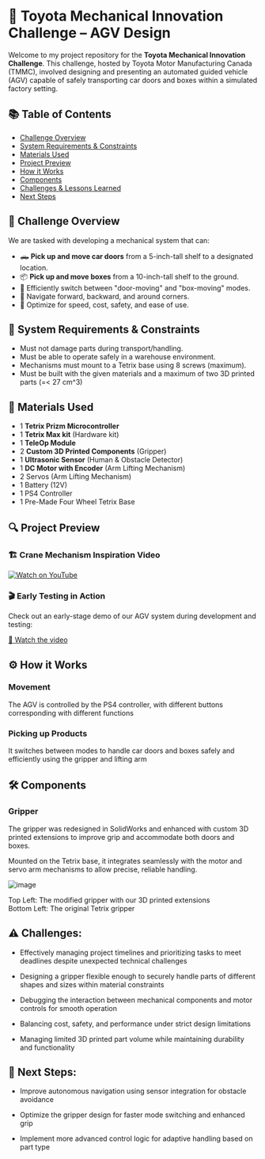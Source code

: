 # 🚗 Toyota Mechanical Innovation Challenge – AGV Design

Welcome to my project repository for the **Toyota Mechanical Innovation Challenge**. This challenge, hosted by Toyota Motor Manufacturing Canada (TMMC), involved designing and presenting an automated guided vehicle (AGV) capable of safely transporting car doors and boxes within a simulated factory setting.

## 📚 Table of Contents
- [Challenge Overview](#challenge-overview)
- [System Requirements & Constraints](#system-requirements-&-constraints)
- [Materials Used](#materials-used)
- [Project Preview](#project-preview)
- [How it Works](#how-it-works)
- [Components](#components)
- [Challenges & Lessons Learned](#challenges--lessons-learned)
- [Next Steps](#next-steps)

## 📌 Challenge Overview
We are tasked with developing a mechanical system that can:
- 🛻 **Pick up and move car doors** from a 5-inch-tall shelf to a designated location.
- 📦 **Pick up and move boxes** from a 10-inch-tall shelf to the ground.
- 🔄 Efficiently switch between "door-moving" and "box-moving" modes.
- 🚗 Navigate forward, backward, and around corners.
- 💸 Optimize for speed, cost, safety, and ease of use.

## 🧱 System Requirements & Constraints
- Must not damage parts during transport/handling.
- Must be able to operate safely in a warehouse environment.
- Mechanisms must mount to a Tetrix base using 8 screws (maximum).
- Must be built with the given materials and a maximum of two 3D printed parts (=< 27 cm^3)

## 🧰 Materials Used
- 1 **Tetrix Prizm Microcontroller**
- 1 **Tetrix Max kit** (Hardware kit)
- 1 **TeleOp Module**
- 2 **Custom 3D Printed Components** (Gripper)
- 1 **Ultrasonic Sensor** (Human & Obstacle Detector) 
- 1 **DC Motor with Encoder** (Arm Lifting Mechanism) 
- 2 Servos (Arm Lifting Mechanism)
- 1 Battery (12V)
- 1 PS4 Controller
- 1 Pre-Made Four Wheel Tetrix Base

## 🔍 Project Preview 

### 🏗️ Crane Mechanism Inspiration Video

[![Watch on YouTube](https://img.youtube.com/vi/T3MieUvsxxU/0.jpg)](https://youtu.be/T3MieUvsxxU)

### 🎬 Early Testing in Action

Check out an early-stage demo of our AGV system during development and testing:

[🔗 Watch the video](https://github.com/user-attachments/assets/0cc993b4-1a04-4319-93ec-2eacf7249065)

## ⚙️ How it Works 
### Movement
The AGV is controlled by the PS4 controller, with different buttons corresponding with different functions
### Picking up Products
It switches between modes to handle car doors and boxes safely and efficiently using the gripper and lifting arm

## 🛠 Components 

### Gripper
The gripper was redesigned in SolidWorks and enhanced with custom 3D printed extensions to improve grip and accommodate both doors and boxes.

Mounted on the Tetrix base, it integrates seamlessly with the motor and servo arm mechanisms to allow precise, reliable handling.

![image](https://github.com/user-attachments/assets/f78ac7f2-cae5-4efd-8a4e-7ab6ec7f24ea)

Top Left: The modified gripper with our 3D printed extensions   
Bottom Left: The original Tetrix gripper

## ⚠️ Challenges: 
- Effectively managing project timelines and prioritizing tasks to meet deadlines despite unexpected technical challenges

- Designing a gripper flexible enough to securely handle parts of different shapes and sizes within material constraints

- Debugging the interaction between mechanical components and motor controls for smooth operation

- Balancing cost, safety, and performance under strict design limitations

- Managing limited 3D printed part volume while maintaining durability and functionality
  
## 🚀 Next Steps: 
- Improve autonomous navigation using sensor integration for obstacle avoidance

- Optimize the gripper design for faster mode switching and enhanced grip

- Implement more advanced control logic for adaptive handling based on part type










